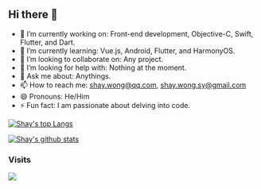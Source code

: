 ## Hi there 👋

- 🔭 I’m currently working on: Front-end development, Objective-C, Swift, Flutter, and Dart.
- 🌱 I’m currently learning: Vue.js, Android, Flutter, and HarmonyOS.
- 👯 I’m looking to collaborate on: Any project.
- 🤔 I’m looking for help with: Nothing at the moment.
- 💬 Ask me about: Anythings.
- 📫 How to reach me: shay.wong@qq.com, shay.wong.sy@gmail.com
- 😄 Pronouns: He/Him
- ⚡ Fun fact: I am passionate about delving into code.

[![Shay's top Langs](https://github-readme-stats.vercel.app/api/top-langs/?username=shay-wong&layout=compact)](https://github.com/anuraghazra/github-readme-stats)

[![Shay's github stats](https://github-readme-stats.vercel.app/api?username=shay-wong&show_icons=true)](https://github.com/anuraghazra/github-readme-stats)

### Visits

![](http://profile-counter.glitch.me/shay-wong/count.svg)
